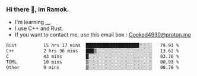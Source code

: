 ### Hi there 👋, im Ramok.

- I'm learning __.
- I use C++ and Rust.
- If you want to contact me, use this email box : Cooked4930@proton.me

<!--START_SECTION:waka-->

```txt
Rust          15 hrs 17 mins  ████████████████████░░░░░   79.91 %
C++           2 hrs 36 mins   ███▒░░░░░░░░░░░░░░░░░░░░░   13.62 %
C             43 mins         █░░░░░░░░░░░░░░░░░░░░░░░░   03.76 %
TOML          10 mins         ▒░░░░░░░░░░░░░░░░░░░░░░░░   00.93 %
Other         9 mins          ▒░░░░░░░░░░░░░░░░░░░░░░░░   00.79 %
```

<!--END_SECTION:waka-->
